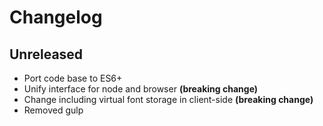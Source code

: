 # Changelog

## Unreleased

- Port code base to ES6+
- Unify interface for node and browser **(breaking change)**
- Change including virtual font storage in client-side **(breaking change)**
- Removed gulp
